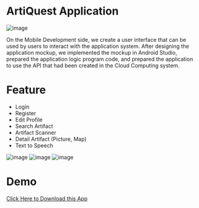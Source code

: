 # ArtiQuest Application
![image](https://github.com/Arti-Quest-Bangkit-Capstone/ArtiQuest-Mobile-Development/assets/88192847/4fe4b513-5205-4ca5-b0ff-00725143c579)


On the Mobile Development side, we create a user interface that can be used by users to interact with the application system. After designing the application mockup, we implemented the mockup in Android Studio, prepared the application logic program code, and prepared the application to use the API that had been created in the Cloud Computing system.


# Feature
* Login
* Register
* Edit Profile
* Search Artifact
* Artifact Scanner
* Detail Artifact (Picture, Map)
* Text to Speech

![image](https://github.com/Arti-Quest-Bangkit-Capstone/ArtiQuest-Mobile-Development/assets/88192847/7d2257b4-5914-41b1-b4dc-be4a0c614153)
![image](https://github.com/Arti-Quest-Bangkit-Capstone/ArtiQuest-Mobile-Development/assets/88192847/51913b0c-2d69-4aef-a5ab-d60f0e59c82d)
![image](https://github.com/Arti-Quest-Bangkit-Capstone/ArtiQuest-Mobile-Development/assets/88192847/7c4cc46e-4c30-4c46-b291-15ed830a3d85)

# Demo
[Click Here to Download this App](https://github.com/Arti-Quest-Bangkit-Capstone/ArtiQuest-Mobile-Development/releases/tag/v.0.1)

